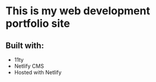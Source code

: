 # This is my web development portfolio site

## Built with:
- 11ty
- Netlify CMS
- Hosted with Netlify